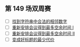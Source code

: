 ## 第 149 场双周赛
- [ ] [找到字符串中合法的相邻数字](https://leetcode.cn/contest/biweekly-contest-149/problems/find-valid-pair-of-adjacent-digits-in-string)
- [ ] [重新安排会议得到最多空余时间 I](https://leetcode.cn/contest/biweekly-contest-149/problems/reschedule-meetings-for-maximum-free-time-i)
- [ ] [重新安排会议得到最多空余时间 II](https://leetcode.cn/contest/biweekly-contest-149/problems/reschedule-meetings-for-maximum-free-time-ii)
- [ ] [变成好标题的最少代价](https://leetcode.cn/contest/biweekly-contest-149/problems/minimum-cost-good-caption)
